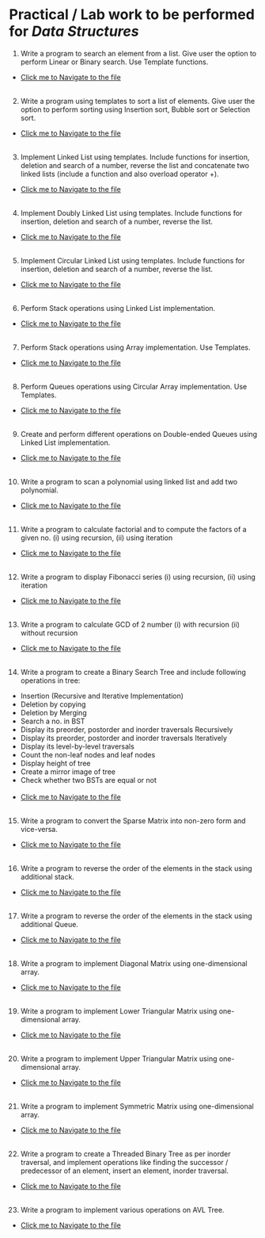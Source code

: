 # Practical / Lab work to be performed for <b><i>Data Structures </i></b>

1. Write a program to search an element from a list. Give user the option to perform Linear or Binary search. Use Template functions.

- [Click me to Navigate to the file](https://github.com/PriyanshuMallick/B.Sc.CollegeCodeBasics/tree/main/3rd_Semester/DS_in_JAVA/Practicals/$1_LinearOrBinarySearch.java)
  <br><br>

2. Write a program using templates to sort a list of elements. Give user the option to perform sorting using Insertion sort, Bubble sort or Selection sort.

- [Click me to Navigate to the file](https://github.com/PriyanshuMallick/B.Sc.CollegeCodeBasics/tree/main/3rd_Semester/DS_in_JAVA/Practicals/$2_Sort.java)
  <br><br>

3. Implement Linked List using templates. Include functions for insertion, deletion and search of a number, reverse the list and concatenate two linked lists (include a function and also overload operator +).

- [Click me to Navigate to the file]()
  <br><br>

4. Implement Doubly Linked List using templates. Include functions for insertion, deletion and search of a number, reverse the list.

- [Click me to Navigate to the file]()
  <br><br>

5. Implement Circular Linked List using templates. Include functions for insertion, deletion and search of a number, reverse the list.

- [Click me to Navigate to the file]()
  <br><br>

6. Perform Stack operations using Linked List implementation.

- [Click me to Navigate to the file]()
  <br><br>

7. Perform Stack operations using Array implementation. Use Templates.

- [Click me to Navigate to the file]()
  <br><br>

8. Perform Queues operations using Circular Array implementation. Use Templates.

- [Click me to Navigate to the file]()
  <br><br>

9. Create and perform different operations on Double-ended Queues using Linked List implementation.

- [Click me to Navigate to the file]()
  <br><br>

10. Write a program to scan a polynomial using linked list and add two polynomial.

- [Click me to Navigate to the file]()
  <br><br>

11. Write a program to calculate factorial and to compute the factors of a given no.
    (i) using recursion, (ii) using iteration

- [Click me to Navigate to the file]()
  <br><br>

12. Write a program to display Fibonacci series (i) using recursion, (ii) using iteration

- [Click me to Navigate to the file]()
  <br><br>

13. Write a program to calculate GCD of 2 number (i) with recursion (ii) without recursion

- [Click me to Navigate to the file]()
  <br><br>

14. Write a program to create a Binary Search Tree and include following operations in tree:

- Insertion (Recursive and Iterative Implementation)
- Deletion by copying
- Deletion by Merging
- Search a no. in BST
- Display its preorder, postorder and inorder traversals Recursively
- Display its preorder, postorder and inorder traversals Iteratively
- Display its level-by-level traversals
- Count the non-leaf nodes and leaf nodes
- Display height of tree
- Create a mirror image of tree
- Check whether two BSTs are equal or not
  <br><br>
- [Click me to Navigate to the file]()
  <br><br>

15. Write a program to convert the Sparse Matrix into non-zero form and vice-versa.

- [Click me to Navigate to the file]()
  <br><br>

16. Write a program to reverse the order of the elements in the stack using additional stack.

- [Click me to Navigate to the file]()
  <br><br>

17. Write a program to reverse the order of the elements in the stack using additional Queue.

- [Click me to Navigate to the file]()
  <br><br>

18. Write a program to implement Diagonal Matrix using one-dimensional array.

- [Click me to Navigate to the file]()
  <br><br>

19. Write a program to implement Lower Triangular Matrix using one-dimensional array.

- [Click me to Navigate to the file]()
  <br><br>

20. Write a program to implement Upper Triangular Matrix using one-dimensional array.

- [Click me to Navigate to the file]()
  <br><br>

21. Write a program to implement Symmetric Matrix using one-dimensional array.

- [Click me to Navigate to the file]()
  <br><br>

22. Write a program to create a Threaded Binary Tree as per inorder traversal, and implement operations like finding the successor / predecessor of an element, insert an element, inorder traversal.

- [Click me to Navigate to the file]()
  <br><br>

23. Write a program to implement various operations on AVL Tree.

- [Click me to Navigate to the file]()
  <br><br>
